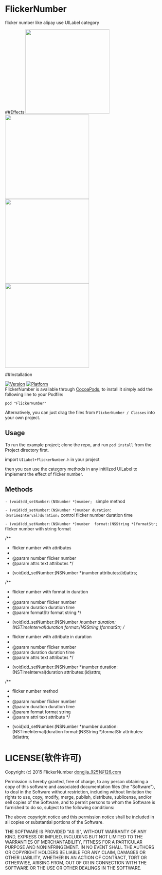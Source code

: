 # FlickerNumber
flicker number like alipay use UILabel category

##Effects
<img src="http://ipa-download.qiniudn.com/flicke a format number.gif" width="276"/>
<img src="http://ipa-download.qiniudn.com/flicker a attribute number.gif" width="276"/>
<img src="http://ipa-download.qiniudn.com/flicker a float number.gif" width="276"/>
<img src="http://ipa-download.qiniudn.com/flicker a integer number.gif" width="276"/>

##Installation

[![Version](http://cocoapod-badges.herokuapp.com/v/FlickerNumber/badge.png)](http://cocoadocs.org/docsets/FlickerNumber/0.1/) [![Platform](http://cocoapod-badges.herokuapp.com/p/FlickerNumber/badge.png)](http://cocoadocs.org/docsets/FlickerNumber/0.1)   
FlickerNumber is available through [CocoaPods](http://cocoapods.org), to install
it simply add the following line to your Podfile:

    pod "FlickerNumber"
Alternatively, you can just drag the files from `FlickerNumber / Classes` into your own project. 

## Usage

To run the example project; clone the repo, and run `pod install` from the Project directory first.

import `UILabel+FlickerNumber.h` in your project    

then you can use the category methods in any initilized UILabel to implement the effect of flicker number.

## Methods

`- (void)dd_setNumber:(NSNumber *)number; `  simple method

`- (void)dd_setNumber:(NSNumber *)number duration:(NSTimeInterval)duration;` control flicker number duration time

`- (void)dd_setNumber:(NSNumber *)number  format:(NSString *)formatStr; ` flicker number with string format


/**
 *  flicker number with attributes
 *
 *  @param number flicker number
 *  @param attrs  text attributes
 */
- (void)dd_setNumber:(NSNumber *)number
          attributes:(id)attrs;

/**
 *  flicker number with format in duration
 *
 *  @param number    flicker number
 *  @param duration  duration time
 *  @param formatStr format string
 */
- (void)dd_setNumber:(NSNumber *)number
            duration:(NSTimeInterval)duration
              format:(NSString *)formatStr;
/**
 *  flicker number with attribute in duration
 *
 *  @param number   flicker number
 *  @param duration duration time
 *  @param attrs    text attributes
 */
- (void)dd_setNumber:(NSNumber *)number
            duration:(NSTimeInterval)duration
          attributes:(id)attrs;

/**
 *  flicker number method
 *
 *  @param number   flicker number
 *  @param duration duration time
 *  @param format   format string
 *  @param attri    text attribute
 */
- (void)dd_setNumber:(NSNumber *)number
            duration:(NSTimeInterval)duration
              format:(NSString *)formatStr
          attributes:(id)attrs;


LICENSE(软件许可)
====

Copyright (c) 2015 FlickerNumber <dongjia_9251@126.com>

Permission is hereby granted, free of charge, to any person obtaining a copy
of this software and associated documentation files (the "Software"), to deal
in the Software without restriction, including without limitation the rights
to use, copy, modify, merge, publish, distribute, sublicense, and/or sell
copies of the Software, and to permit persons to whom the Software is
furnished to do so, subject to the following conditions:

The above copyright notice and this permission notice shall be included in
all copies or substantial portions of the Software.

THE SOFTWARE IS PROVIDED "AS IS", WITHOUT WARRANTY OF ANY KIND, EXPRESS OR
IMPLIED, INCLUDING BUT NOT LIMITED TO THE WARRANTIES OF MERCHANTABILITY,
FITNESS FOR A PARTICULAR PURPOSE AND NONINFRINGEMENT. IN NO EVENT SHALL THE
AUTHORS OR COPYRIGHT HOLDERS BE LIABLE FOR ANY CLAIM, DAMAGES OR OTHER
LIABILITY, WHETHER IN AN ACTION OF CONTRACT, TORT OR OTHERWISE, ARISING FROM,
OUT OF OR IN CONNECTION WITH THE SOFTWARE OR THE USE OR OTHER DEALINGS IN
THE SOFTWARE.
